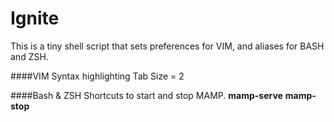 Ignite
======

This is a tiny shell script that sets preferences for VIM, and aliases for BASH and ZSH.

####VIM
Syntax highlighting
Tab Size = 2

####Bash & ZSH
Shortcuts to start and stop MAMP.
**mamp-serve**
**mamp-stop**
